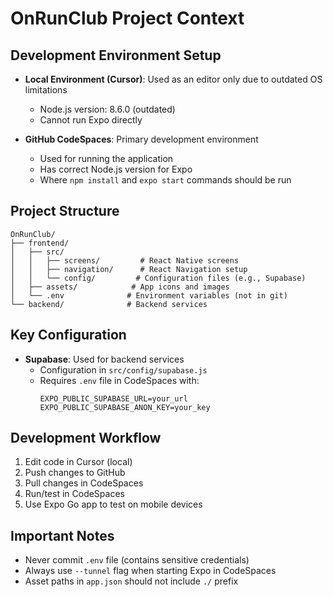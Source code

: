 # OnRunClub Project Context

## Development Environment Setup
- **Local Environment (Cursor)**: Used as an editor only due to outdated OS limitations
  - Node.js version: 8.6.0 (outdated)
  - Cannot run Expo directly

- **GitHub CodeSpaces**: Primary development environment
  - Used for running the application
  - Has correct Node.js version for Expo
  - Where `npm install` and `expo start` commands should be run

## Project Structure
```
OnRunClub/
├── frontend/
│   ├── src/
│   │   ├── screens/         # React Native screens
│   │   ├── navigation/      # React Navigation setup
│   │   └── config/         # Configuration files (e.g., Supabase)
│   ├── assets/            # App icons and images
│   └── .env              # Environment variables (not in git)
└── backend/              # Backend services
```

## Key Configuration
- **Supabase**: Used for backend services
  - Configuration in `src/config/supabase.js`
  - Requires `.env` file in CodeSpaces with:
    ```
    EXPO_PUBLIC_SUPABASE_URL=your_url
    EXPO_PUBLIC_SUPABASE_ANON_KEY=your_key
    ```

## Development Workflow
1. Edit code in Cursor (local)
2. Push changes to GitHub
3. Pull changes in CodeSpaces
4. Run/test in CodeSpaces
5. Use Expo Go app to test on mobile devices

## Important Notes
- Never commit `.env` file (contains sensitive credentials)
- Always use `--tunnel` flag when starting Expo in CodeSpaces
- Asset paths in `app.json` should not include `./` prefix 